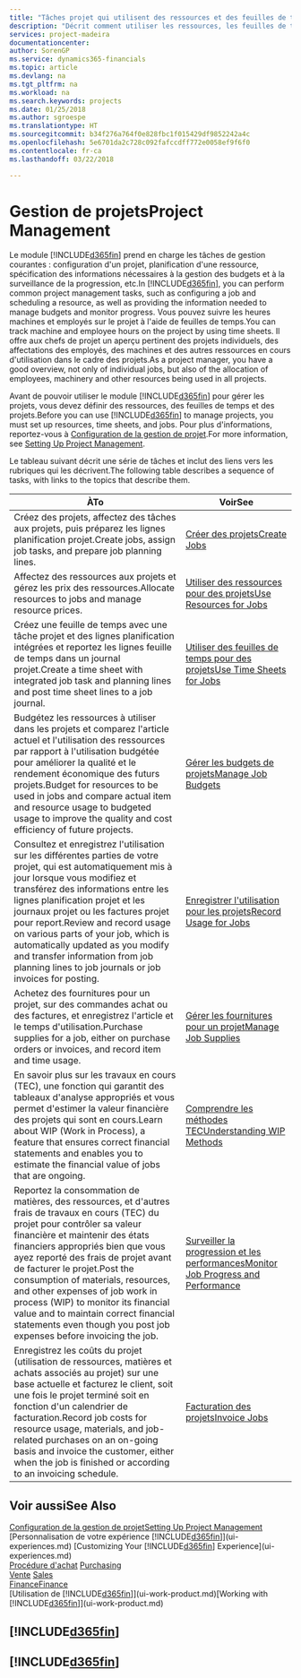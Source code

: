 ```yaml
---
title: "Tâches projet qui utilisent des ressources et des feuilles de temps | Microsoft Docs"
description: "Décrit comment utiliser les ressources, les feuilles de temps et les projets pour la gestion des projets."
services: project-madeira
documentationcenter: 
author: SorenGP
ms.service: dynamics365-financials
ms.topic: article
ms.devlang: na
ms.tgt_pltfrm: na
ms.workload: na
ms.search.keywords: projects
ms.date: 01/25/2018
ms.author: sgroespe
ms.translationtype: HT
ms.sourcegitcommit: b34f276a764f0e828fbc1f015429df9852242a4c
ms.openlocfilehash: 5e6701da2c728c092fafccdff772e0058ef9f6f0
ms.contentlocale: fr-ca
ms.lasthandoff: 03/22/2018

---
```

# <a name="project-management"></a><span data-ttu-id="85dc4-103">Gestion de projets</span><span class="sxs-lookup"><span data-stu-id="85dc4-103">Project Management</span></span>
<span data-ttu-id="85dc4-104">Le module [!INCLUDE[d365fin](includes/d365fin_md.md)] prend en charge les tâches de gestion courantes : configuration d'un projet, planification d'une ressource, spécification des informations nécessaires à la gestion des budgets et à la surveillance de la progression, etc.</span><span class="sxs-lookup"><span data-stu-id="85dc4-104">In [!INCLUDE[d365fin](includes/d365fin_md.md)], you can perform common project management tasks, such as configuring a job and scheduling a resource, as well as providing the information needed to manage budgets and monitor progress.</span></span> <span data-ttu-id="85dc4-105">Vous pouvez suivre les heures machines et employés sur le projet à l'aide de feuilles de temps.</span><span class="sxs-lookup"><span data-stu-id="85dc4-105">You can track machine and employee hours on the project by using time sheets.</span></span> <span data-ttu-id="85dc4-106">Il offre aux chefs de projet un aperçu pertinent des projets individuels, des affectations des employés, des machines et des autres ressources en cours d'utilisation dans le cadre des projets.</span><span class="sxs-lookup"><span data-stu-id="85dc4-106">As a project manager, you have a good overview, not only of individual jobs, but also of the allocation of employees, machinery and other resources being used in all projects.</span></span>

<span data-ttu-id="85dc4-107">Avant de pouvoir utiliser le module [!INCLUDE[d365fin](includes/d365fin_md.md)] pour gérer les projets, vous devez définir des ressources, des feuilles de temps et des projets.</span><span class="sxs-lookup"><span data-stu-id="85dc4-107">Before you can use [!INCLUDE[d365fin](includes/d365fin_md.md)] to manage projects, you must set up resources, time sheets, and jobs.</span></span> <span data-ttu-id="85dc4-108">Pour plus d'informations, reportez-vous à [Configuration de la gestion de projet](projects-setup-projects.md).</span><span class="sxs-lookup"><span data-stu-id="85dc4-108">For more information, see [Setting Up Project Management](projects-setup-projects.md).</span></span>  

<span data-ttu-id="85dc4-109">Le tableau suivant décrit une série de tâches et inclut des liens vers les rubriques qui les décrivent.</span><span class="sxs-lookup"><span data-stu-id="85dc4-109">The following table describes a sequence of tasks, with links to the topics that describe them.</span></span>

| <span data-ttu-id="85dc4-110">À</span><span class="sxs-lookup"><span data-stu-id="85dc4-110">To</span></span> | <span data-ttu-id="85dc4-111">Voir</span><span class="sxs-lookup"><span data-stu-id="85dc4-111">See</span></span> |
| --- | --- |
| <span data-ttu-id="85dc4-112">Créez des projets, affectez des tâches aux projets, puis préparez les lignes planification projet.</span><span class="sxs-lookup"><span data-stu-id="85dc4-112">Create jobs, assign job tasks, and prepare job planning lines.</span></span> |[<span data-ttu-id="85dc4-113">Créer des projets</span><span class="sxs-lookup"><span data-stu-id="85dc4-113">Create Jobs</span></span>](projects-how-create-jobs.md) |
| <span data-ttu-id="85dc4-114">Affectez des ressources aux projets et gérez les prix des ressources.</span><span class="sxs-lookup"><span data-stu-id="85dc4-114">Allocate resources to jobs and manage resource prices.</span></span> |[<span data-ttu-id="85dc4-115">Utiliser des ressources pour des projets</span><span class="sxs-lookup"><span data-stu-id="85dc4-115">Use Resources for Jobs</span></span>](projects-how-use-resources.md) |
| <span data-ttu-id="85dc4-116">Créez une feuille de temps avec une tâche projet et des lignes planification intégrées et reportez les lignes feuille de temps dans un journal projet.</span><span class="sxs-lookup"><span data-stu-id="85dc4-116">Create a time sheet with integrated job task and planning lines and post time sheet lines to a job journal.</span></span> |[<span data-ttu-id="85dc4-117">Utiliser des feuilles de temps pour des projets</span><span class="sxs-lookup"><span data-stu-id="85dc4-117">Use Time Sheets for Jobs</span></span>](projects-how-use-time-sheets.md) |
| <span data-ttu-id="85dc4-118">Budgétez les ressources à utiliser dans les projets et comparez l'article actuel et l'utilisation des ressources par rapport à l'utilisation budgétée pour améliorer la qualité et le rendement économique des futurs projets.</span><span class="sxs-lookup"><span data-stu-id="85dc4-118">Budget for resources to be used in jobs and compare actual item and resource usage to budgeted usage to improve the quality and cost efficiency of future projects.</span></span> |[<span data-ttu-id="85dc4-119">Gérer les budgets de projets</span><span class="sxs-lookup"><span data-stu-id="85dc4-119">Manage Job Budgets</span></span>](projects-how-manage-budgets.md) |
| <span data-ttu-id="85dc4-120">Consultez et enregistrez l'utilisation sur les différentes parties de votre projet, qui est automatiquement mis à jour lorsque vous modifiez et transférez des informations entre les lignes planification projet et les journaux projet ou les factures projet pour report.</span><span class="sxs-lookup"><span data-stu-id="85dc4-120">Review and record usage on various parts of your job, which is automatically updated as you modify and transfer information from job planning lines to job journals or job invoices for posting.</span></span> |[<span data-ttu-id="85dc4-121">Enregistrer l'utilisation pour les projets</span><span class="sxs-lookup"><span data-stu-id="85dc4-121">Record Usage for Jobs</span></span>](projects-how-record-job-usage.md) |
| <span data-ttu-id="85dc4-122">Achetez des fournitures pour un projet, sur des commandes achat ou des factures, et enregistrez l'article et le temps d'utilisation.</span><span class="sxs-lookup"><span data-stu-id="85dc4-122">Purchase supplies for a job, either on purchase orders or invoices, and record item and time usage.</span></span> |[<span data-ttu-id="85dc4-123">Gérer les fournitures pour un projet</span><span class="sxs-lookup"><span data-stu-id="85dc4-123">Manage Job Supplies</span></span>](projects-how-manage-project-supplies.md) |
| <span data-ttu-id="85dc4-124">En savoir plus sur les travaux en cours (TEC), une fonction qui garantit des tableaux d'analyse appropriés et vous permet d'estimer la valeur financière des projets qui sont en cours.</span><span class="sxs-lookup"><span data-stu-id="85dc4-124">Learn about WIP (Work in Process), a feature that ensures correct financial statements and enables you to estimate the financial value of jobs that are ongoing.</span></span> |[<span data-ttu-id="85dc4-125">Comprendre les méthodes TEC</span><span class="sxs-lookup"><span data-stu-id="85dc4-125">Understanding WIP Methods</span></span>](projects-understanding-wip.md) |
| <span data-ttu-id="85dc4-126">Reportez la consommation de matières, des ressources, et d'autres frais de travaux en cours (TEC) du projet pour contrôler sa valeur financière et maintenir des états financiers appropriés bien que vous ayez reporté des frais de projet avant de facturer le projet.</span><span class="sxs-lookup"><span data-stu-id="85dc4-126">Post the consumption of materials, resources, and other expenses of job work in process (WIP) to monitor its financial value and to maintain correct financial statements even though you post job expenses before invoicing the job.</span></span> |[<span data-ttu-id="85dc4-127">Surveiller la progression et les performances</span><span class="sxs-lookup"><span data-stu-id="85dc4-127">Monitor Job Progress and Performance</span></span>](projects-how-monitor-progress-performance.md) |
| <span data-ttu-id="85dc4-128">Enregistrez les coûts du projet (utilisation de ressources, matières et achats associés au projet) sur une base actuelle et facturez le client, soit une fois le projet terminé soit en fonction d'un calendrier de facturation.</span><span class="sxs-lookup"><span data-stu-id="85dc4-128">Record job costs for resource usage, materials, and job-related purchases on an on-going basis and invoice the customer, either when the job is finished or according to an invoicing schedule.</span></span> |[<span data-ttu-id="85dc4-129">Facturation des projets</span><span class="sxs-lookup"><span data-stu-id="85dc4-129">Invoice Jobs</span></span>](projects-how-invoice-jobs.md) |

## <a name="see-also"></a><span data-ttu-id="85dc4-130">Voir aussi</span><span class="sxs-lookup"><span data-stu-id="85dc4-130">See Also</span></span>
[<span data-ttu-id="85dc4-131">Configuration de la gestion de projet</span><span class="sxs-lookup"><span data-stu-id="85dc4-131">Setting Up Project Management</span></span>](projects-setup-projects.md)  
<span data-ttu-id="85dc4-132">[Personnalisation de votre expérience [!INCLUDE[d365fin](includes/d365fin_md.md)]](ui-experiences.md)    </span><span class="sxs-lookup"><span data-stu-id="85dc4-132">[Customizing Your [!INCLUDE[d365fin](includes/d365fin_md.md)] Experience](ui-experiences.md)    </span></span>  
<span data-ttu-id="85dc4-133">[Procédure d'achat](purchasing-manage-purchasing.md)       </span><span class="sxs-lookup"><span data-stu-id="85dc4-133">[Purchasing](purchasing-manage-purchasing.md)       </span></span>  
<span data-ttu-id="85dc4-134">[Vente](sales-manage-sales.md)  </span><span class="sxs-lookup"><span data-stu-id="85dc4-134">[Sales](sales-manage-sales.md)  </span></span>  
[<span data-ttu-id="85dc4-135">Finance</span><span class="sxs-lookup"><span data-stu-id="85dc4-135">Finance</span></span>](finance.md)  
<span data-ttu-id="85dc4-136">[Utilisation de [!INCLUDE[d365fin](includes/d365fin_md.md)]](ui-work-product.md)</span><span class="sxs-lookup"><span data-stu-id="85dc4-136">[Working with [!INCLUDE[d365fin](includes/d365fin_md.md)]](ui-work-product.md)</span></span>  

## [!INCLUDE[d365fin](includes/free_trial_md.md)]  
## [!INCLUDE[d365fin](includes/training_link_md.md)]


